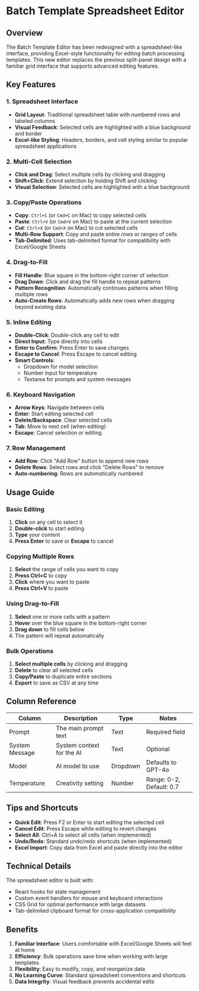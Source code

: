 # Batch Template Spreadsheet Editor

## Overview

The Batch Template Editor has been redesigned with a spreadsheet-like interface, providing Excel-style functionality for editing batch processing templates. This new editor replaces the previous split-panel design with a familiar grid interface that supports advanced editing features.

## Key Features

### 1. Spreadsheet Interface

- **Grid Layout**: Traditional spreadsheet table with numbered rows and labeled columns
- **Visual Feedback**: Selected cells are highlighted with a blue background and border
- **Excel-like Styling**: Headers, borders, and cell styling similar to popular spreadsheet applications

### 2. Multi-Cell Selection

- **Click and Drag**: Select multiple cells by clicking and dragging
- **Shift+Click**: Extend selection by holding Shift and clicking
- **Visual Selection**: Selected cells are highlighted with a blue background

### 3. Copy/Paste Operations

- **Copy**: `Ctrl+C` (or `Cmd+C` on Mac) to copy selected cells
- **Paste**: `Ctrl+V` (or `Cmd+V` on Mac) to paste at the current selection
- **Cut**: `Ctrl+X` (or `Cmd+X` on Mac) to cut selected cells
- **Multi-Row Support**: Copy and paste entire rows or ranges of cells
- **Tab-Delimited**: Uses tab-delimited format for compatibility with Excel/Google Sheets

### 4. Drag-to-Fill

- **Fill Handle**: Blue square in the bottom-right corner of selection
- **Drag Down**: Click and drag the fill handle to repeat patterns
- **Pattern Recognition**: Automatically continues patterns when filling multiple rows
- **Auto-Create Rows**: Automatically adds new rows when dragging beyond existing data

### 5. Inline Editing

- **Double-Click**: Double-click any cell to edit
- **Direct Input**: Type directly into cells
- **Enter to Confirm**: Press Enter to save changes
- **Escape to Cancel**: Press Escape to cancel editing
- **Smart Controls**:
  - Dropdown for model selection
  - Number input for temperature
  - Textarea for prompts and system messages

### 6. Keyboard Navigation

- **Arrow Keys**: Navigate between cells
- **Enter**: Start editing selected cell
- **Delete/Backspace**: Clear selected cells
- **Tab**: Move to next cell (when editing)
- **Escape**: Cancel selection or editing

### 7. Row Management

- **Add Row**: Click "Add Row" button to append new rows
- **Delete Rows**: Select rows and click "Delete Rows" to remove
- **Auto-numbering**: Rows are automatically numbered

## Usage Guide

### Basic Editing

1. **Click** on any cell to select it
2. **Double-click** to start editing
3. **Type** your content
4. **Press Enter** to save or **Escape** to cancel

### Copying Multiple Rows

1. **Select** the range of cells you want to copy
2. **Press Ctrl+C** to copy
3. **Click** where you want to paste
4. **Press Ctrl+V** to paste

### Using Drag-to-Fill

1. **Select** one or more cells with a pattern
2. **Hover** over the blue square in the bottom-right corner
3. **Drag down** to fill cells below
4. The pattern will repeat automatically

### Bulk Operations

1. **Select multiple cells** by clicking and dragging
2. **Delete** to clear all selected cells
3. **Copy/Paste** to duplicate entire sections
4. **Export** to save as CSV at any time

## Column Reference

| Column         | Description               | Type     | Notes                    |
| -------------- | ------------------------- | -------- | ------------------------ |
| Prompt         | The main prompt text      | Text     | Required field           |
| System Message | System context for the AI | Text     | Optional                 |
| Model          | AI model to use           | Dropdown | Defaults to GPT-4o       |
| Temperature    | Creativity setting        | Number   | Range: 0-2, Default: 0.7 |

## Tips and Shortcuts

- **Quick Edit**: Press F2 or Enter to start editing the selected cell
- **Cancel Edit**: Press Escape while editing to revert changes
- **Select All**: Ctrl+A to select all cells (when implemented)
- **Undo/Redo**: Standard undo/redo shortcuts (when implemented)
- **Excel Import**: Copy data from Excel and paste directly into the editor

## Technical Details

The spreadsheet editor is built with:

- React hooks for state management
- Custom event handlers for mouse and keyboard interactions
- CSS Grid for optimal performance with large datasets
- Tab-delimited clipboard format for cross-application compatibility

## Benefits

1. **Familiar Interface**: Users comfortable with Excel/Google Sheets will feel at home
2. **Efficiency**: Bulk operations save time when working with large templates
3. **Flexibility**: Easy to modify, copy, and reorganize data
4. **No Learning Curve**: Standard spreadsheet conventions and shortcuts
5. **Data Integrity**: Visual feedback prevents accidental edits
